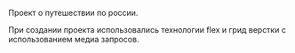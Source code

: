 Проект о путешествии по россии.

При создании проекта использовались технологии flex и грид верстки с использованием медиа запросов.
